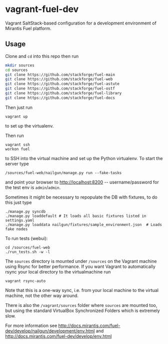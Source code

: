 vagrant-fuel-dev
================

Vagrant SaltStack-based configuration for a development environment of Mirantis Fuel platform.

## Usage

Clone and `cd` into this repo then run

```bash
mkdir sources
cd sources
git clone https://github.com/stackforge/fuel-main
git clone https://github.com/stackforge/fuel-web
git clone https://github.com/stackforge/fuel-astute
git clone https://github.com/stackforge/fuel-ostf
git clone https://github.com/stackforge/fuel-library
git clone https://github.com/stackforge/fuel-docs
```

Then just run

```
vagrant up
```

to set up the virtualenv.

Then run

```
vagrant ssh
workon fuel
```

to SSH into the virtual machine and set up the Python virtualenv. To start the server type

```
/sources/fuel-web/nailgun/manage.py run --fake-tasks
```

and point your browser to [http://localhost:8200](http://localhost:8200) -- username/password for the test env is `admin`/`admin`.

Sometimes it might be necessary to repopulate the DB with fixtures, to do this just type

```
./manage.py syncdb
./manage.py loaddefault # It loads all basic fixtures listed in settings.yaml
./manage.py loaddata nailgun/fixtures/sample_environment.json  # Loads fake nodes
```

To run tests (webui):
```
cd /sources/fuel-web
./run_tests.sh -w -l
```

The `sources` directory is mounted under `/sources` on the Vagrant machine using Rsync for better performance. If you want Vagrant to automatically rsync your local directory to the virtualmachine run

```
vagrant rsync-auto
```

Note that this is a one-way sync, i.e. from your local machine to the virtual machine, not the other way around.

There is also the `/vagrant/sources` folder where `sources` are mounted too, but using the standard VirtualBox Synchronized Folders which is extremely slow.

For more information see http://docs.mirantis.com/fuel-dev/develop/nailgun/development/env.html and http://docs.mirantis.com/fuel-dev/develop/env.html
